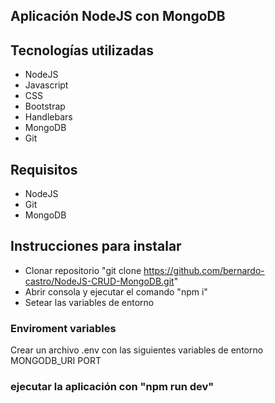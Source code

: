 ## Aplicación NodeJS con MongoDB


## Tecnologías utilizadas
- NodeJS
- Javascript
- CSS
- Bootstrap
- Handlebars
- MongoDB
- Git

## Requisitos
- NodeJS
- Git
- MongoDB

## Instrucciones para instalar
- Clonar repositorio "git clone https://github.com/bernardo-castro/NodeJS-CRUD-MongoDB.git"
- Abrir consola y ejecutar el comando "npm i"
- Setear las variables de entorno

### Enviroment variables
Crear un archivo .env con las siguientes variables de entorno
MONGODB_URI
PORT


### ejecutar la aplicación con "npm run dev"
